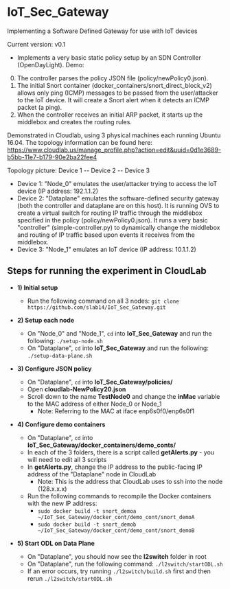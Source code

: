 # IoT_Sec_Gateway
Implementing a Software Defined Gateway for use with IoT devices

Current version: v0.1
- Implements a very basic static policy setup by an SDN Controller (OpenDayLight).
Demo: 
0. The controller parses the policy JSON file (policy/newPolicy0.json).
1. The initial Snort container (docker_containers/snort_direct_block_v2) allows only ping (ICMP) messages to be passed from the user/attacker to the IoT device. It will create a Snort alert when it detects an ICMP packet (a ping).
2.  When the controller receives an initial ARP packet, it starts up the middlebox and creates the routing rules. 


Demonstrated in Cloudlab, using 3 physical machines each running Ubuntu 16.04. The topology information can be found here: https://www.cloudlab.us/manage_profile.php?action=edit&uuid=0d1e3689-b5bb-11e7-b179-90e2ba22fee4

Topology picture:   Device 1 -- Device 2 -- Device 3

- Device 1: "Node_0" emulates the user/attacker trying to access the IoT device (IP address: 192.1.1.2)
- Device 2: "Dataplane" emulates the software-defined security gateway (both the controller and dataplane are on this host). It is running OVS to create a virtual switch for routing IP traffic through the middlebox specified in the policy (policy/newPolicy0.json). It runs a very basic "controller" (simple-controller.py) to dynamically change the middlebox and routing of IP traffic based upon events it receives from the middlebox.
- Device 3: "Node_1" emulates an IoT device (IP address: 10.1.1.2)


## Steps for running the experiment in CloudLab

  - **1) Initial setup**
      - Run the following command on all 3 nodes:
      `git clone https://github.com/slab14/IoT_Sec_Gateway.git`
      
  - **2) Setup each node**
  
      - On "Node_0" and "Node_1", `cd` into __IoT_Sec_Gateway__ and run the following:
      `./setup-node.sh`
      - On "Dataplane", `cd` into __IoT_Sec_Gateway__ and run the following:
      `./setup-data-plane.sh`
      
  - **3) Configure JSON policy** 
      - On "Dataplane", `cd` into __IoT_Sec_Gateway/policies/__
      - Open __cloudlab-NewPolicy20.json__ 
      - Scroll down to the name __TestNode0__ and change the __inMac__ variable to the MAC address of either Node_0 or Node_1
        - Note: Referring to the MAC at iface enp6s0f0/enp6s0f1 
        
  - **4) Configure demo containers**
      - On "Dataplane", `cd` into __IoT_Sec_Gateway/docker_containers/demo_conts/__
      - In each of the 3 folders, there is a script called __getAlerts.py__ - you will need to edit all 3 scripts
      - In __getAlerts.py__, change the IP address to the public-facing IP address of the "Dataplane" node in CloudLab
        - Note: This is the address that CloudLab uses to ssh into the node (128.x.x.x)
      - Run the following commands to recompile the Docker containers with the new IP address:
        - `sudo docker build -t snort_demoa ~/IoT_Sec_Gateway/docker_cont/demo_cont/snort_demoA`
        - `sudo docker build -t snort_demob ~/IoT_Sec_Gateway/docker_cont/demo_cont/snort_demoB`
 
  - **5) Start ODL on Data Plane**
      - On "Dataplane", you should now see the __l2switch__ folder in root
      - On "Dataplane", run the following command: 
      `./l2switch/startODL.sh`
      - If an error occurs, try running `./l2switch/build.sh` first and then rerun `./l2switch/startODL.sh`
      
      
      

